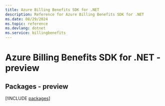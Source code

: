 ```yaml
---
title: Azure Billing Benefits SDK for .NET
description: Reference for Azure Billing Benefits SDK for .NET
ms.date: 08/29/2024
ms.topic: reference
ms.devlang: dotnet
ms.service: billingbenefits
---
```

# Azure Billing Benefits SDK for .NET - preview
## Packages - preview
[!INCLUDE [packages](billing-benefits-index.md)]